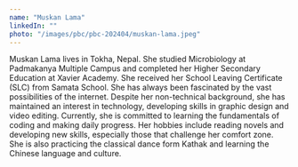 ```yaml
---
name: "Muskan Lama"
linkedIn: ""
photo: "/images/pbc/pbc-202404/muskan-lama.jpeg"
---
```


Muskan Lama lives in Tokha, Nepal. She studied Microbiology at Padmakanya Multiple Campus and completed her Higher Secondary Education at Xavier Academy. She received her School Leaving Certificate (SLC) from Samata School. She has always been fascinated by the vast possibilities of the internet. Despite her non-technical background, she has maintained an interest in technology, developing skills in graphic design and video editing. Currently, she is committed to learning the fundamentals of coding and making daily progress. Her hobbies include reading novels and developing new skills, especially those that challenge her comfort zone. She is also practicing the classical dance form Kathak and learning the Chinese language and culture.
